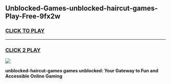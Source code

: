 
## Unblocked-Games-unblocked-haircut-games-Play-Free-9fx2w
<h3>
<a href="https://premium76.site?title=unblocked-haircut-games&ref=18A1">CLICK TO PLAY</a></h3>
<hr>

<h3>
<a href="https://premium76.site?title=unblocked-haircut-games&ref=18A1">CLICK 2 PLAY</a>
  
</h3>

<a href="https://premium76.site?title=unblocked-haircut-games&ref=18A1"><img src="https://clearcache.store/games.png"></a>


**unblocked-haircut-games games unblocked: Your Gateway to Fun and Accessible Online Gaming**
